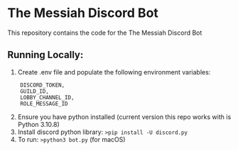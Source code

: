 # The Messiah Discord Bot

This repository contains the code for the The Messiah Discord Bot

## Running Locally:
1. Create .env file and populate the following environment variables:
```    BOT_ID,
    DISCORD_TOKEN,
    GUILD_ID,
    LOBBY_CHANNEL_ID,
    ROLE_MESSAGE_ID
```
2. Ensure you have python installed 
    (current version this repo works with is Python 3.10.8)
3. Install discord python library: `>pip install -U discord.py`
4. To run: `>python3 bot.py` (for macOS)